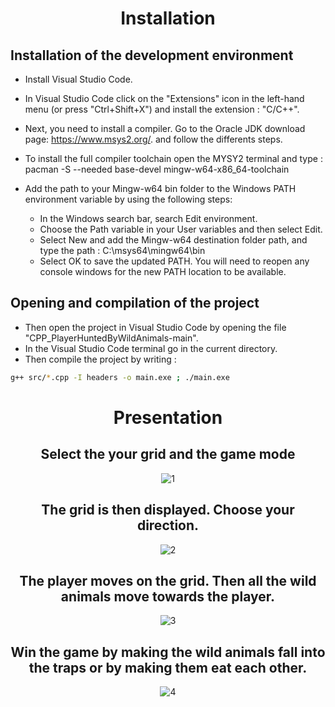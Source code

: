 <div align="center">
  
# Installation
  
</div>

## Installation of the development environment
  
 - Install Visual Studio Code.
 - In Visual Studio Code click on the "Extensions" icon in the left-hand menu (or press "Ctrl+Shift+X") and install the extension : "C/C++".
 - Next, you need to install a compiler. Go to the Oracle JDK download page: https://www.msys2.org/.
   and follow the differents steps.
 - To install the full compiler toolchain open the MYSY2 terminal and type : pacman -S --needed base-devel mingw-w64-x86_64-toolchain
 
 - Add the path to your Mingw-w64 bin folder to the Windows PATH environment variable by using the following steps:
     - In the Windows search bar, search Edit environment.
     - Choose the Path variable in your User variables and then select Edit.
     - Select New and add the Mingw-w64 destination folder path, and type the path : C:\msys64\mingw64\bin
     - Select OK to save the updated PATH. You will need to reopen any console windows for the new PATH location to be available.

## Opening and compilation of the project

- Then open the project in Visual Studio Code by opening the file "CPP_PlayerHuntedByWildAnimals-main".
- In the Visual Studio Code terminal go in the current directory.
- Then compile the project by writing  :
```bash
g++ src/*.cpp -I headers -o main.exe ; ./main.exe
```
<div align="center"> 
  
  
# Presentation

## Select the your grid and the game mode
  
![1](https://github.com/YassineProDev/CPP_PlayerHuntedByWildAnimals/assets/120946916/f6de0fe4-47ff-4add-9a98-250a5fc3252b)

## The grid is then displayed. Choose your direction.
  
![2](https://github.com/YassineProDev/CPP_PlayerHuntedByWildAnimals/assets/120946916/060c9858-3935-484f-a077-2f455bdb62b3)

## The player moves on the grid. Then all the wild animals move towards the player.
  
![3](https://github.com/YassineProDev/CPP_PlayerHuntedByWildAnimals/assets/120946916/312afb21-1e11-44e5-93d8-15ee6fa61c8c)
  
## Win the game by making the wild animals fall into the traps or by making them eat each other.
  
![4](https://github.com/YassineProDev/CPP_PlayerHuntedByWildAnimals/assets/120946916/6d534921-3962-4af4-acd1-3225ed1997d8)

</div>

  
  
  
